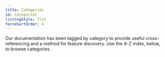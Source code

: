 ```yaml
---
title: Categories
id: categories
listingStyle: flat
forceSortOrder: 4
---
```


Our documentation has been tagged by category to provide useful cross-referencing and a method for feature discovery. Use the A-Z index, below, to browse categories.
